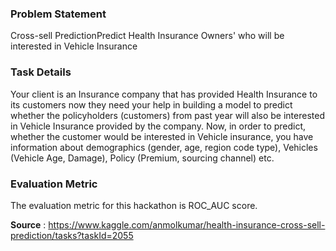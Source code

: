 <h3>Problem Statement</h3>
Cross-sell PredictionPredict Health Insurance Owners' who will be interested in Vehicle Insurance

<h3>Task Details</h3>
Your client is an Insurance company that has provided Health Insurance to its customers now they need your help in building a model to predict whether the policyholders (customers) from past year will also be interested in Vehicle Insurance provided by the company.
Now, in order to predict, whether the customer would be interested in Vehicle insurance, you have information about demographics (gender, age, region code type), Vehicles (Vehicle Age, Damage), Policy (Premium, sourcing channel) etc.

<h3>Evaluation Metric</h3>
The evaluation metric for this hackathon is ROC_AUC score.

<b>Source</b> : https://www.kaggle.com/anmolkumar/health-insurance-cross-sell-prediction/tasks?taskId=2055
